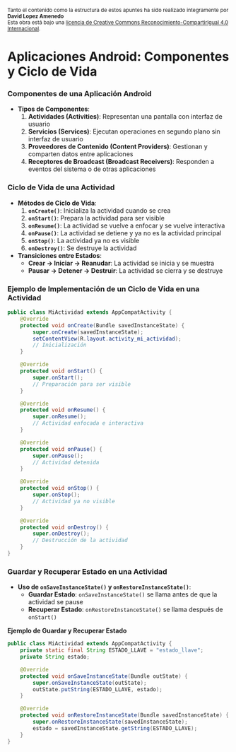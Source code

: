 
<small>Tanto el contenido como la estructura de estos apuntes ha sido realizado integramente por <b>David Lopez Amenedo</b></small><br>
<small>Esta obra está bajo una <a href="https://creativecommons.org/licenses/by-sa/4.0/">licencia de Creative Commons Reconocimiento-CompartirIgual 4.0 Internacional</a>.</small>



# Aplicaciones Android: Componentes y Ciclo de Vida


### Componentes de una Aplicación Android

* **Tipos de Componentes**:
	1. **Actividades (Activities)**: Representan una pantalla con interfaz de usuario
	2. **Servicios (Services)**: Ejecutan operaciones en segundo plano sin interfaz de usuario
	3. **Proveedores de Contenido (Content Providers)**: Gestionan y comparten datos entre aplicaciones
	4. **Receptores de Broadcast (Broadcast Receivers)**: Responden a eventos del sistema o de otras aplicaciones

### Ciclo de Vida de una Actividad

* **Métodos de Ciclo de Vida**:
	1. **`onCreate()`**: Inicializa la actividad cuando se crea
	2. **`onStart()`**: Prepara la actividad para ser visible
	3. **`onResume()`**: La actividad se vuelve a enfocar y se vuelve interactiva
	4. **`onPause()`**: La actividad se detiene y ya no es la actividad principal
	5. **`onStop()`**: La actividad ya no es visible
	6. **`onDestroy()`**: Se destruye la actividad
* **Transiciones entre Estados**:
	+ **Crear → Iniciar → Reanudar**: La actividad se inicia y se muestra
	+ **Pausar → Detener → Destruir**: La actividad se cierra y se destruye

### Ejemplo de Implementación de un Ciclo de Vida en una Actividad
```java
public class MiActividad extends AppCompatActivity {
    @Override
    protected void onCreate(Bundle savedInstanceState) {
        super.onCreate(savedInstanceState);
        setContentView(R.layout.activity_mi_actividad);
        // Inicialización
    }

    @Override
    protected void onStart() {
        super.onStart();
        // Preparación para ser visible
    }

    @Override
    protected void onResume() {
        super.onResume();
        // Actividad enfocada e interactiva
    }

    @Override
    protected void onPause() {
        super.onPause();
        // Actividad detenida
    }

    @Override
    protected void onStop() {
        super.onStop();
        // Actividad ya no visible
    }

    @Override
    protected void onDestroy() {
        super.onDestroy();
        // Destrucción de la actividad
    }
}
```

### Guardar y Recuperar Estado en una Actividad

* **Uso de `onSaveInstanceState()` y `onRestoreInstanceState()`**:
	+ **Guardar Estado**: `onSaveInstanceState()` se llama antes de que la actividad se pause
	+ **Recuperar Estado**: `onRestoreInstanceState()` se llama después de `onStart()`

**Ejemplo de Guardar y Recuperar Estado**
```java
public class MiActividad extends AppCompatActivity {
    private static final String ESTADO_LLAVE = "estado_llave";
    private String estado;

    @Override
    protected void onSaveInstanceState(Bundle outState) {
        super.onSaveInstanceState(outState);
        outState.putString(ESTADO_LLAVE, estado);
    }

    @Override
    protected void onRestoreInstanceState(Bundle savedInstanceState) {
        super.onRestoreInstanceState(savedInstanceState);
        estado = savedInstanceState.getString(ESTADO_LLAVE);
    }
}
```